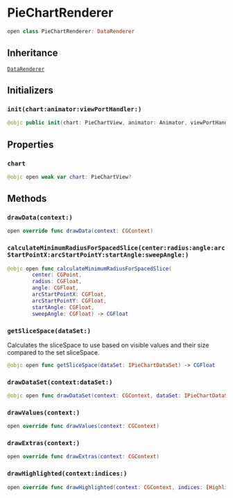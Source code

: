 # PieChartRenderer

``` swift
open class PieChartRenderer: DataRenderer
```

## Inheritance

[`DataRenderer`](/DataRenderer)

## Initializers

### `init(chart:animator:viewPortHandler:)`

``` swift
@objc public init(chart: PieChartView, animator: Animator, viewPortHandler: ViewPortHandler)
```

## Properties

### `chart`

``` swift
@objc open weak var chart: PieChartView?
```

## Methods

### `drawData(context:)`

``` swift
open override func drawData(context: CGContext)
```

### `calculateMinimumRadiusForSpacedSlice(center:radius:angle:arcStartPointX:arcStartPointY:startAngle:sweepAngle:)`

``` swift
@objc open func calculateMinimumRadiusForSpacedSlice(
        center: CGPoint,
        radius: CGFloat,
        angle: CGFloat,
        arcStartPointX: CGFloat,
        arcStartPointY: CGFloat,
        startAngle: CGFloat,
        sweepAngle: CGFloat) -> CGFloat
```

### `getSliceSpace(dataSet:)`

Calculates the sliceSpace to use based on visible values and their size compared to the set sliceSpace.

``` swift
@objc open func getSliceSpace(dataSet: IPieChartDataSet) -> CGFloat
```

### `drawDataSet(context:dataSet:)`

``` swift
@objc open func drawDataSet(context: CGContext, dataSet: IPieChartDataSet)
```

### `drawValues(context:)`

``` swift
open override func drawValues(context: CGContext)
```

### `drawExtras(context:)`

``` swift
open override func drawExtras(context: CGContext)
```

### `drawHighlighted(context:indices:)`

``` swift
open override func drawHighlighted(context: CGContext, indices: [Highlight])
```
